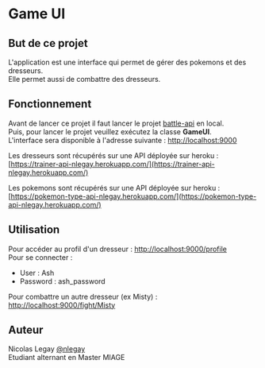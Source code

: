 # Game UI

## But de ce projet
L'application est une interface qui permet de gérer des pokemons et des dresseurs.<br/>
Elle permet aussi de combattre des dresseurs.

## Fonctionnement
Avant de lancer ce projet il faut lancer le projet [battle-api](https://github.com/ALTEA-2019-2020/battle-api-nlegay) en local.<br/>
Puis, pour lancer le projet veuillez exécutez la classe **GameUI**.<br/>
L'interface sera disponible à l'adresse suivante : [http://localhost:9000](http://localhost:9000)<br/>

Les dresseurs sont récupérés sur une API déployée sur heroku : <br/>
[https://trainer-api-nlegay.herokuapp.com/](https://trainer-api-nlegay.herokuapp.com/)

Les pokemons sont récupérés sur une API déployée sur heroku : <br/>
[https://pokemon-type-api-nlegay.herokuapp.com/](https://pokemon-type-api-nlegay.herokuapp.com/)

## Utilisation

Pour accéder au profil d'un dresseur : [http://localhost:9000/profile](http://localhost:9000/profile)<br/>
Pour se connecter :<br/>
+ User : Ash
+ Password : ash_password

Pour combattre un autre dresseur (ex Misty) : [http://localhost:9000/fight/Misty](http://localhost:9000/fight/Misty)

## Auteur
Nicolas Legay [@nlegay](https://github.com/nlegay)<br/>
Etudiant alternant en Master MIAGE